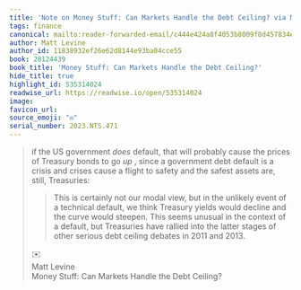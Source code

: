 ```yaml
---
title: 'Note on Money Stuff: Can Markets Handle the Debt Ceiling? via Matt Levine'
tags: finance
canonical: mailto:reader-forwarded-email/c444e424a8f4053b8009f8d457834e96
author: Matt Levine
author_id: 11838932ef26e62d8144e93ba04cce55
book: 28124439
book_title: 'Money Stuff: Can Markets Handle the Debt Ceiling?'
hide_title: true
highlight_id: 535314024
readwise_url: https://readwise.io/open/535314024
image:
favicon_url:
source_emoji: "✉️"
serial_number: 2023.NTS.471
---
```

> if the US government *does* default, that will probably cause the prices of Treasury bonds to go *up* , since a government debt default is a crisis and crises cause a flight to safety and the safest assets are, still, Treasuries:
> 
> > This is certainly not our modal view, but in the unlikely event of a technical default, we think Treasury yields would decline and the curve would steepen. This seems unusual in the context of a default, but Treasuries have rallied into the latter stages of other serious debt ceiling debates in 2011 and 2013.
> <div class="quoteback-footer"><div class="quoteback-avatar"><span class="mini-emoji"> ✉️</span></div><div class="quoteback-metadata"><div class="metadata-inner"><span style="display:none">FROM:</span><div aria-label="Matt Levine" class="quoteback-author"> Matt Levine</div><div aria-label="Money Stuff: Can Markets Handle the Debt Ceiling?" class="quoteback-title"> Money Stuff: Can Markets Handle the Debt Ceiling?</div></div></div></div>